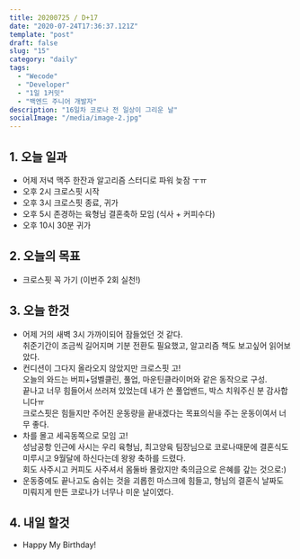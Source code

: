 ```yaml
---
title: 20200725 / D+17
date: "2020-07-24T17:36:37.121Z"
template: "post"
draft: false
slug: "15"
category: "daily"
tags:
  - "Wecode"
  - "Developer"
  - "1일 1커밋"
  - "백엔드 주니어 개발자"
description: "16일차 코로나 전 일상이 그리운 날"
socialImage: "/media/image-2.jpg"
---
```


## 1. 오늘 일과

- 어제 저녁 맥주 한잔과 알고리즘 스터디로 파워 늦잠 ㅜㅠ
- 오후 2시 크로스핏 시작
- 오후 3시 크로스핏 종료, 귀가
- 오후 5시 존경하는 육형님 결혼축하 모임 (식사 + 커피수다)
- 오후 10시 30분 귀가

## 2. 오늘의 목표

- 크로스핏 꼭 가기 (이번주 2회 실천!)

## 3. 오늘 한것

- 어제 거의 새벽 3시 가까이되어 잠들었던 것 같다.</br>
  취준기간이 조금씩 길어지며 기분 전환도 필요했고, 알고리즘 책도 보고싶어 읽어보았다.
- 컨디션이 그다지 올라오지 않았지만 크로스핏 고!</br>
  오늘의 와드는 버피+덤벨클린, 풀업, 마운틴클라이머와 같은 동작으로 구성. </br>
  끝나고 너무 힘들어서 쓰러져 있었는데 내가 쓴 풀업밴드, 박스 치워주신 분 감사합니다ㅠ</br>
  크로스핏은 힘들지만 주어진 운동량을 끝내겠다는 목표의식을 주는 운동이여서 너무 좋다.</br>
- 차를 몰고 세곡동쪽으로 모임 고!</br>
  성남공항 인근에 사시는 우리 육형님, 최고양육 팀장님으로 코로나때문에 결혼식도 미루시고 9월달에 하신다는데 왕왕 축하를 드렸다.</br>
  회도 사주시고 커피도 사주셔서 몸둘바 몰랐지만 축의금으로 은혜를 갚는 것으로:)
- 운동중에도 끝나고도 숨쉬는 것을 괴롭힌 마스크에 힘들고, 형님의 결혼식 날짜도 미뤄지게 만든 코로나가 너무나 미운 날이였다.

## 4. 내일 할것

- Happy My Birthday!
